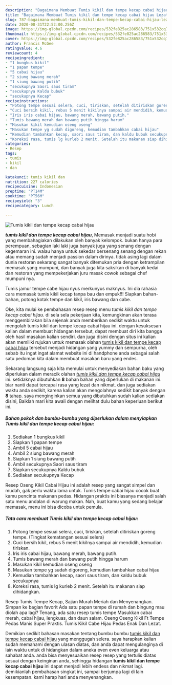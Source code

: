 ```yaml
---
description: "Bagaimana Membuat Tumis kikil dan tempe kecap cabai hijau Lezat"
title: "Bagaimana Membuat Tumis kikil dan tempe kecap cabai hijau Lezat"
slug: 787-bagaimana-membuat-tumis-kikil-dan-tempe-kecap-cabai-hijau-lezat
date: 2020-08-31T22:52:00.256Z
image: https://img-global.cpcdn.com/recipes/532fe825ac286583/751x532cq70/tumis-kikil-dan-tempe-kecap-cabai-hijau-foto-resep-utama.jpg
thumbnail: https://img-global.cpcdn.com/recipes/532fe825ac286583/751x532cq70/tumis-kikil-dan-tempe-kecap-cabai-hijau-foto-resep-utama.jpg
cover: https://img-global.cpcdn.com/recipes/532fe825ac286583/751x532cq70/tumis-kikil-dan-tempe-kecap-cabai-hijau-foto-resep-utama.jpg
author: Francis McGee
ratingvalue: 4.6
reviewcount: 4
recipeingredient:
- "1 bungkus kikil"
- "1 papan tempe"
- "5 cabai hijau"
- "2 siung bawang merah"
- "1 siung bawang putih"
- "secukupnya Saori saus tiram"
- "secukupnya Kaldu bubuk"
- "secukupnya Kecap"
recipeinstructions:
- "Potong tempe sesuai selera, cuci, tiriskan, setelah ditiriskan goreng tempe. (Tingkat kematangan sesuai selera)"
- "Cuci bersih kikil, rebus 5 menit kikilnya sampai air mendidih, kemudian tiriskan."
- "Iris iris cabai hijau, bawang merah, bawang putih."
- "Tumis bawang merah dan bawang putih hingga harum"
- "Masukan kikil kemudian oseng oseng"
- "Masukan tempe yg sudah digoreng, kemudian tambahkan cabai hijau"
- "Kemudian tambahkan kecap, saori saus tiram, dan kaldu bubuk secukupnya"
- "Koreksi rasa, tumis lg kurleb 2 menit. Setelah itu makanan siap dihidangkan."
categories:
- Resep
tags:
- tumis
- kikil
- dan

katakunci: tumis kikil dan 
nutrition: 227 calories
recipecuisine: Indonesian
preptime: "PT14M"
cooktime: "PT56M"
recipeyield: "3"
recipecategory: Lunch

---
```



![Tumis kikil dan tempe kecap cabai hijau](https://img-global.cpcdn.com/recipes/532fe825ac286583/751x532cq70/tumis-kikil-dan-tempe-kecap-cabai-hijau-foto-resep-utama.jpg)

<b><i>tumis kikil dan tempe kecap cabai hijau</i></b>, Memasak menjadi suatu hobi yang membahagiakan dilakukan oleh banyak kelompok. bukan hanya para perempuan, sebagian laki laki juga banyak juga yang senang dengan kegemaran ini. walau hanya untuk sekedar bersenang senang dengan rekan atau memang sudah menjadi passion dalam dirinya. tidak asing lagi dalam dunia restoran sekarang sangat banyak ditemukan pria dengan ketrampilan memasak yang mumpuni, dan banyak juga kita saksikan di banyak kedai dan restoran yang mempekerjakan juru masak cowok sebagai chef mumpuni nya.

Tumis jamur tempe cabe hijau nyus merkunyus maknyus. Ini dia rahasia cara memasak tumis kikil kecap tanpa bau dan empuk!!! Siapkan bahan-bahan, potong kotak tempe dan kikil, iris bawang dan cabe.

Oke, kita mulai ke pembahasan resep resep menu <i>tumis kikil dan tempe kecap cabai hijau</i>. di sela sela pekerjaan kita, kemungkinan akan terasa menggembirakan bila sejenak anda memberikan sedikit waktu untuk mengolah tumis kikil dan tempe kecap cabai hijau ini. dengan kesuksesan kalian dalam membuat hidangan tersebut, dapat membuat diri kita bangga oleh hasil masakan kalian sendiri. dan juga disini dengan situs ini kalian akan memiliki rujukan untuk memasak olahan <u>tumis kikil dan tempe kecap cabai hijau</u> tersebut menjadi hidangan yang yummy dan sempurna, oleh sebab itu ingat ingat alamat website ini di handphone anda sebagai salah satu pedoman kita dalam membuat masakan baru yang endes.


Sekarang langsung saja kita memulai untuk menyediakan bahan baku yang diperlukan dalam meracik olahan <u><i>tumis kikil dan tempe kecap cabai hijau</i></u> ini. setidaknya dibutuhkan <b>8</b> bahan bahan yang diperlukan di makanan ini. biar nanti dapat tercapai rasa yang lezat dan nikmat. dan juga sediakan waktu anda sedikit, karena kalian akan mengolahnya sedikit banyak dengan <b>8</b> tahap. saya menginginkan semua yang dibutuhkan sudah kalian sediakan disini, Baiklah mari kita awali dengan melihat dulu bahan keperluan berikut ini.

<!--inarticleads1-->

##### Bahan pokok dan bumbu-bumbu yang diperlukan dalam menyiapkan Tumis kikil dan tempe kecap cabai hijau:

1. Sediakan 1 bungkus kikil
1. Siapkan 1 papan tempe
1. Ambil 5 cabai hijau
1. Ambil 2 siung bawang merah
1. Siapkan 1 siung bawang putih
1. Ambil secukupnya Saori saus tiram
1. Siapkan secukupnya Kaldu bubuk
1. Sediakan secukupnya Kecap


Resep Oseng Kikil Cabai Hijau ini adalah resep yang sangat simpel dan mudah, gak perlu waktu lama untuk. Tumis tempe cabai hijau cocok buat kamu pencinta makanan pedas. Hidangan praktis ini biasanya menjadi salah satu menu andalan di warung makan. Nah, buat kamu yang sedang belajar memasak, menu ini bisa dicoba untuk pemula. 

<!--inarticleads2-->

##### Tata cara membuat Tumis kikil dan tempe kecap cabai hijau:

1. Potong tempe sesuai selera, cuci, tiriskan, setelah ditiriskan goreng tempe. (Tingkat kematangan sesuai selera)
1. Cuci bersih kikil, rebus 5 menit kikilnya sampai air mendidih, kemudian tiriskan.
1. Iris iris cabai hijau, bawang merah, bawang putih.
1. Tumis bawang merah dan bawang putih hingga harum
1. Masukan kikil kemudian oseng oseng
1. Masukan tempe yg sudah digoreng, kemudian tambahkan cabai hijau
1. Kemudian tambahkan kecap, saori saus tiram, dan kaldu bubuk secukupnya
1. Koreksi rasa, tumis lg kurleb 2 menit. Setelah itu makanan siap dihidangkan.


Resep Tumis Tempe Kecap, Sajian Murah Meriah dan Menyenangkan. Simpan ke bagian favorit Ada satu papan tempe di rumah dan bingung mau diolah apa lagi? Tenang, ada satu resep tumis tempe Masukkan cabai merah, cabai hijau, lengkuas, dan daun salam. Oseng Oseng Kikil Ft Tempe Pedas Manis Super Praktis. Tumis Kikil Cabe Hijau Pedas Enak Dan Lezat. 

Demikian sedikit bahasan masakan tentang bumbu bumbu <u>tumis kikil dan tempe kecap cabai hijau</u> yang menggugah selera. saya harapkan kalian sudah memahami dengan ulasan diatas, dan anda dapat mengulanginya di lain waktu untuk di hidangkan dalam aneka even even keluarga atau sahabat anda. anda bisa menyesuaikan resep resep yang tertulis diatas sesuai dengan keinginan anda, sehingga hidangan <b>tumis kikil dan tempe kecap cabai hijau</b> ini dapat menjadi lebih endess dan nikmat lagi. demikianlah pembahasan singkat ini, sampai berjumpa lagi di lain kesempatan. kami harap hari anda menyenangkan.
